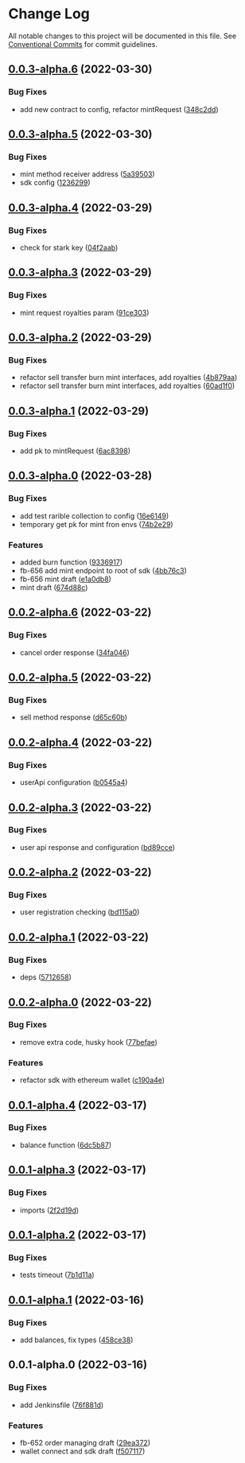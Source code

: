# Change Log

All notable changes to this project will be documented in this file.
See [Conventional Commits](https://conventionalcommits.org) for commit guidelines.

## [0.0.3-alpha.6](https://github.com/compare/v0.0.3-alpha.5...v0.0.3-alpha.6) (2022-03-30)


### Bug Fixes

* add new contract to config, refactor mintRequest ([348c2dd](https://github.com/commit/348c2ddc6f846a7d535e009b84b6ac071bf8c4ce))





## [0.0.3-alpha.5](https://github.com/compare/v0.0.3-alpha.4...v0.0.3-alpha.5) (2022-03-30)


### Bug Fixes

* mint method receiver address ([5a39503](https://github.com/commit/5a395036abea77b682d59202a6049d3186013687))
* sdk config ([1236299](https://github.com/commit/12362998b48ce088cae04d3abb0c1563e6de1b84))





## [0.0.3-alpha.4](https://github.com/compare/v0.0.3-alpha.3...v0.0.3-alpha.4) (2022-03-29)


### Bug Fixes

* check for stark key ([04f2aab](https://github.com/commit/04f2aab050fcc30f320e1e5528286182419f4967))





## [0.0.3-alpha.3](https://github.com/compare/v0.0.3-alpha.2...v0.0.3-alpha.3) (2022-03-29)


### Bug Fixes

* mint request royalties param ([91ce303](https://github.com/commit/91ce30301994c73dc09de380663f2e5b74c0adc3))





## [0.0.3-alpha.2](https://github.com/compare/v0.0.3-alpha.1...v0.0.3-alpha.2) (2022-03-29)


### Bug Fixes

* refactor sell transfer burn mint interfaces, add royalties ([4b879aa](https://github.com/commit/4b879aa1785d0f91c0d3f4c5791a026745630afc))
* refactor sell transfer burn mint interfaces, add royalties ([60ad1f0](https://github.com/commit/60ad1f03ecb0cae364d9d4fb32a874ff9a09c432))





## [0.0.3-alpha.1](https://github.com/compare/v0.0.3-alpha.0...v0.0.3-alpha.1) (2022-03-29)


### Bug Fixes

* add pk to mintRequest ([6ac8398](https://github.com/commit/6ac83988d63d4db506ac13f1567d5134278c98bf))





## [0.0.3-alpha.0](https://github.com/compare/v0.0.2-alpha.6...v0.0.3-alpha.0) (2022-03-28)


### Bug Fixes

* add test rarible collection to config ([16e6149](https://github.com/commit/16e614979edf4e6ff30f2c36d55fb09bff776eac))
* temporary get pk for mint fron envs ([74b2e29](https://github.com/commit/74b2e297900c572b472033d7a6f6a1eabd145d4b))


### Features

* added burn function ([9336917](https://github.com/commit/9336917a90aeb51e3dab099709dc04e43d89df2d))
* fb-656 add mint endpoint to root of sdk ([4bb76c3](https://github.com/commit/4bb76c3782ad19eaf3ebef1ebb0417e3dd2db350))
* fb-656 mint draft ([e1a0db8](https://github.com/commit/e1a0db80d13190904c17d014b9e423c360f7422f))
* mint draft ([674d88c](https://github.com/commit/674d88cc890bb36929a2d86cbd3fd24472aaf63a))





## [0.0.2-alpha.6](https://github.com/compare/v0.0.2-alpha.5...v0.0.2-alpha.6) (2022-03-22)


### Bug Fixes

* cancel order response ([34fa046](https://github.com/commit/34fa0462107a49052db304d77347a616d8263b1e))





## [0.0.2-alpha.5](https://github.com/compare/v0.0.2-alpha.4...v0.0.2-alpha.5) (2022-03-22)


### Bug Fixes

* sell method response ([d65c60b](https://github.com/commit/d65c60bf60463e93b0e4f8f398072a9c5b37e8a0))





## [0.0.2-alpha.4](https://github.com/compare/v0.0.2-alpha.3...v0.0.2-alpha.4) (2022-03-22)


### Bug Fixes

* userApi configuration ([b0545a4](https://github.com/commit/b0545a4e8ad821bfd7d8dfe7557fd92ea54865f5))





## [0.0.2-alpha.3](https://github.com/compare/v0.0.2-alpha.2...v0.0.2-alpha.3) (2022-03-22)


### Bug Fixes

* user api response and configuration ([bd89cce](https://github.com/commit/bd89cce5fc0e887fd93c471cca016ddfd82cf8ce))





## [0.0.2-alpha.2](https://github.com/compare/v0.0.2-alpha.1...v0.0.2-alpha.2) (2022-03-22)


### Bug Fixes

* user registration checking ([bd115a0](https://github.com/commit/bd115a0796c3019430f3158c9d38ba2cf9f59a3f))





## [0.0.2-alpha.1](https://github.com/compare/v0.0.2-alpha.0...v0.0.2-alpha.1) (2022-03-22)


### Bug Fixes

* deps ([5712658](https://github.com/commit/57126584346b9aeee934007b1e58fdb6477acb54))





## [0.0.2-alpha.0](https://github.com/compare/v0.0.1-alpha.4...v0.0.2-alpha.0) (2022-03-22)


### Bug Fixes

* remove extra code, husky hook ([77befae](https://github.com/commit/77befae2c8d4b9999bb90eb28649afdbd220edc4))


### Features

* refactor sdk with ethereum wallet ([c190a4e](https://github.com/commit/c190a4e7ea6ad4d2b0b15215b8d99e0871416cb5))





## [0.0.1-alpha.4](https://github.com/compare/v0.0.1-alpha.3...v0.0.1-alpha.4) (2022-03-17)


### Bug Fixes

* balance function ([6dc5b87](https://github.com/commit/6dc5b87f729e92ad269d5b3456ec061f63fc1a55))





## [0.0.1-alpha.3](https://github.com/compare/v0.0.1-alpha.2...v0.0.1-alpha.3) (2022-03-17)


### Bug Fixes

* imports ([2f2d19d](https://github.com/commit/2f2d19dbc7f42d65ea04a1aa31afda60b15d222c))





## [0.0.1-alpha.2](https://github.com/compare/v0.0.1-alpha.1...v0.0.1-alpha.2) (2022-03-17)


### Bug Fixes

* tests timeout ([7b1d11a](https://github.com/commit/7b1d11aea25ef6b6b8f845df07b24bd19c83ba16))





## [0.0.1-alpha.1](https://github.com/compare/v0.0.1-alpha.0...v0.0.1-alpha.1) (2022-03-16)


### Bug Fixes

* add balances, fix types ([458ce38](https://github.com/commit/458ce38af579320a0be2b910e0fa77ccd3aa9f4a))





## 0.0.1-alpha.0 (2022-03-16)


### Bug Fixes

* add Jenkinsfile ([76f881d](https://github.com/commit/76f881d855b39867c957a80d4c1395df48de5a63))


### Features

* fb-652 order managing draft ([29ea372](https://github.com/commit/29ea3723a69d6d5c53b20078c69ab6c442c57328))
* wallet connect and sdk draft ([f507117](https://github.com/commit/f507117ebb2922bbca40c97dd5cc28023c5adfc1))
